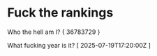 # Fuck the rankings

Who the hell am I?
{ 36783729 }

What fucking year is it?
[ 2025-07-19T17:20:00Z ]
